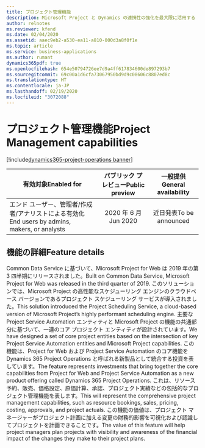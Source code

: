 ```yaml
---
title: プロジェクト管理機能
description: Microsoft Project と Dynamics の連携性の強化を最大限に活用する
author: relnotes
ms.reviewer: kfend
ms.date: 02/04/2020
ms.assetid: aaec9eb2-a530-ea11-a810-000d3a8f0f1e
ms.topic: article
ms.service: business-applications
ms.author: rumant
dynamics365pdf: true
ms.openlocfilehash: 654e50794726ee7d9a4ff617834600de897293b7
ms.sourcegitcommit: 69c00a1d6cfa73067950bd9d9c08606c8807ed8c
ms.translationtype: HT
ms.contentlocale: ja-JP
ms.lasthandoff: 02/19/2020
ms.locfileid: "3072088"
---
```

# <a name="project-management-capabilities"></a><span data-ttu-id="eae12-103">プロジェクト管理機能</span><span class="sxs-lookup"><span data-stu-id="eae12-103">Project Management capabilities</span></span>
[!include[dynamics365-project-operations banner](../includes/dynamics365-project-operations.md)]

| <span data-ttu-id="eae12-104">有効対象</span><span class="sxs-lookup"><span data-stu-id="eae12-104">Enabled for</span></span>    |  <span data-ttu-id="eae12-105">パブリック プレビュー</span><span class="sxs-lookup"><span data-stu-id="eae12-105">Public preview</span></span> | <span data-ttu-id="eae12-106">一般提供</span><span class="sxs-lookup"><span data-stu-id="eae12-106">General availability</span></span> | 
| ---------- | :----------: |:----------: |
|<span data-ttu-id="eae12-107">エンド ユーザー、管理者/作成者/アナリストによる有効化</span><span class="sxs-lookup"><span data-stu-id="eae12-107">End users by admins, makers, or analysts</span></span>|<span data-ttu-id="eae12-108">2020 年 6 月</span><span class="sxs-lookup"><span data-stu-id="eae12-108">Jun 2020</span></span>| <span data-ttu-id="eae12-109">近日発表</span><span class="sxs-lookup"><span data-stu-id="eae12-109">To be announced</span></span>|






## <a name="feature-details"></a><span data-ttu-id="eae12-110">機能の詳細</span><span class="sxs-lookup"><span data-stu-id="eae12-110">Feature details</span></span>
<!--feature detail start -->
<span data-ttu-id="eae12-111">Common Data Service に基づいて、Microsoft Project for Web は 2019 年の第 3 四半期にリリースされました。</span><span class="sxs-lookup"><span data-stu-id="eae12-111">Built on Common Data Service, Microsoft Project for Web was released in the third quarter of 2019.</span></span> <span data-ttu-id="eae12-112">このソリューションでは、Microsoft Project の高性能なスケジューリング エンジンのクラウドベース バージョンであるプロジェクト スケジューリング サービスが導入されました。</span><span class="sxs-lookup"><span data-stu-id="eae12-112">This solution introduced the Project Scheduling Service, a cloud-based version of Microsoft Project’s highly performant scheduling engine.</span></span> <span data-ttu-id="eae12-113">主要な Project Service Automation エンティティと Microsoft Project の機能の共通部分に基づいて、一連のコア プロジェクト エンティティが設計されています。</span><span class="sxs-lookup"><span data-stu-id="eae12-113">We have designed a set of core project entities based on the intersection of key Project Service Automation entities and Microsoft Project capabilities.</span></span> <span data-ttu-id="eae12-114">この機能は、Project for Web および Project Service Automation のコア機能を Dynamics 365 Project Operations と呼ばれる新製品として統合する投資を表しています。</span><span class="sxs-lookup"><span data-stu-id="eae12-114">The feature represents investments that bring together the core capabilities from Project for Web and Project Service Automation as a new product offering called Dynamics 365 Project Operations.</span></span> <span data-ttu-id="eae12-115">これは、リソース予約、販売、価格設定、原価計算、承認、プロジェクト実績などの包括的なプロジェクト管理機能を表します。</span><span class="sxs-lookup"><span data-stu-id="eae12-115">This will represent the comprehensive project management capabilities, such as resource bookings, sales, pricing, costing, approvals, and project actuals.</span></span> <span data-ttu-id="eae12-116">この機能の価値は、プロジェクト マネージャーがプロジェクト計画に加える変更の財務的影響を可視化および認識してプロジェクトを計画できることです。</span><span class="sxs-lookup"><span data-stu-id="eae12-116">The value of this feature will help project managers plan projects with visibility and awareness of the financial impact of the changes they make to their project plans.</span></span> 
<!--feature detail end -->









